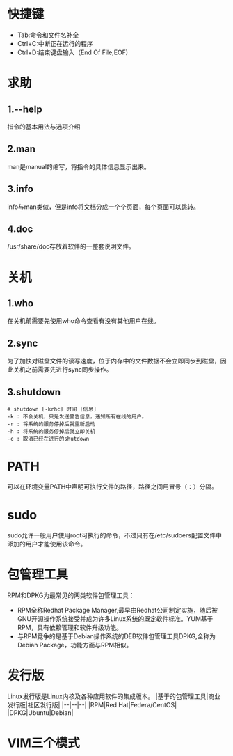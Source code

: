 # 快捷键
- Tab:命令和文件名补全
- Ctrl+C:中断正在运行的程序
- Ctrl+D:结束键盘输入（End Of File,EOF)

# 求助
## 1.--help
指令的基本用法与选项介绍

## 2.man
man是manual的缩写，将指令的具体信息显示出来。

## 3.info
info与man类似，但是info将文档分成一个个页面，每个页面可以跳转。

## 4.doc
/usr/share/doc存放着软件的一整套说明文件。

# 关机
## 1.who
在关机前需要先使用who命令查看有没有其他用户在线。

## 2.sync
为了加快对磁盘文件的读写速度，位于内存中的文件数据不会立即同步到磁盘，因此关机之前需要先进行sync同步操作。

## 3.shutdown
```
# shutdown [-krhc] 时间 [信息]
-k : 不会关机，只是发送警告信息，通知所有在线的用户。
-r : 将系统的服务停掉后就重新启动
-h : 将系统的服务停掉后就立即关机
-c : 取消已经在进行的shutdown
```

# PATH
可以在环境变量PATH中声明可执行文件的路径，路径之间用冒号（：）分隔。

# sudo
sudo允许一般用户使用root可执行的命令，不过只有在/etc/sudoers配置文件中添加的用户才能使用该命令。

# 包管理工具
RPM和DPKG为最常见的两类软件包管理工具：
- RPM全称Redhat Package Manager,最早由Redhat公司制定实施，随后被GNU开源操作系统接受并成为许多Linux系统的既定软件标准。YUM基于RPM，具有依赖管理和软件升级功能。
- 与RPM竞争的是基于Debian操作系统的DEB软件包管理工具DPKG,全称为Debian Package，功能方面与RPM相似。

# 发行版
Linux发行版是Linux内核及各种应用软件的集成版本。
|基于的包管理工具|商业发行版|社区发行版|
|--|--|--|
|RPM|Red Hat|Federa/CentOS|
|DPKG|Ubuntu|Debian|

# VIM三个模式

